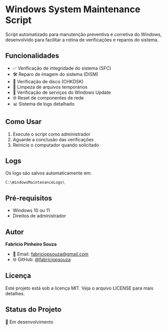 # Windows System Maintenance Script

Script automatizado para manutenção preventiva e corretiva do Windows, desenvolvido para facilitar a rotina de verificações e reparos do sistema.

## Funcionalidades

- ✅ Verificação de integridade do sistema (SFC)
- 🛠️ Reparo de imagem do sistema (DISM)
- 💽 Verificação de disco (CHKDSK)
- 🧹 Limpeza de arquivos temporários
- 🔄 Verificação de serviços do Windows Update
- 🌐 Reset de componentes de rede
- 📊 Sistema de logs detalhado

## Como Usar

1. Execute o script como administrador
2. Aguarde a conclusão das verificações
3. Reinicie o computador quando solicitado

## Logs

Os logs são salvos automaticamente em:
```
C:\WindowsMaintenanceLogs\
```

## Pré-requisitos

- Windows 10 ou 11
- Direitos de administrador

## Autor

**Fabricio Pinheiro Souza**
- 📧 Email: fabriciopsouza@gmail.com
- 🌐 GitHub: [@fabriciopsouza](https://github.com/fabriciopsouza)

## Licença

Este projeto está sob a licença MIT. Veja o arquivo LICENSE para mais detalhes.

## Status do Projeto

🚧 Em desenvolvimento